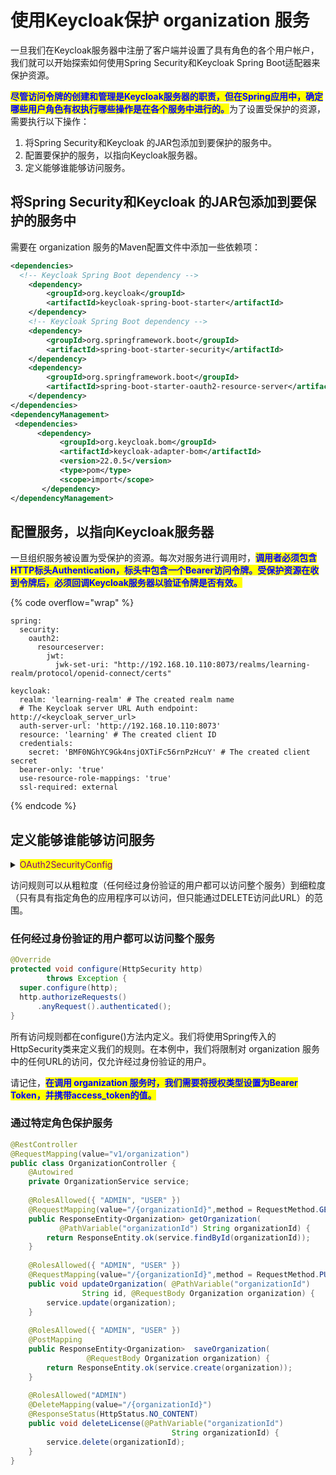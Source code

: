 # 使用Keycloak保护 organization 服务

一旦我们在Keycloak服务器中注册了客户端并设置了具有角色的各个用户帐户，我们就可以开始探索如何使用Spring Security和Keycloak Spring Boot适配器来保护资源。

<mark style="color:blue;">**尽管访问令牌的创建和管理是Keycloak服务器的职责，但在Spring应用中，确定哪些用户角色有权执行哪些操作是在各个服务中进行的。**</mark>为了设置受保护的资源，需要执行以下操作：

1. 将Spring Security和Keycloak 的JAR包添加到要保护的服务中。
2. 配置要保护的服务，以指向Keycloak服务器。
3. 定义能够谁能够访问服务。

## 将Spring Security和Keycloak 的JAR包添加到要保护的服务中

需要在 organization 服务的Maven配置文件中添加一些依赖项：

```xml
<dependencies>
  <!-- Keycloak Spring Boot dependency -->
    <dependency>
        <groupId>org.keycloak</groupId>
        <artifactId>keycloak-spring-boot-starter</artifactId>
    </dependency>
    <!-- Keycloak Spring Boot dependency -->
    <dependency>
        <groupId>org.springframework.boot</groupId>
        <artifactId>spring-boot-starter-security</artifactId>
    </dependency>
    <dependency>
        <groupId>org.springframework.boot</groupId>
        <artifactId>spring-boot-starter-oauth2-resource-server</artifactId>
    </dependency>
</dependencies>
<dependencyManagement>
 <dependencies>
      <dependency>
           <groupId>org.keycloak.bom</groupId>
           <artifactId>keycloak-adapter-bom</artifactId>
           <version>22.0.5</version>
           <type>pom</type>
           <scope>import</scope>
       </dependency>
</dependencyManagement>
```

## 配置服务，以指向Keycloak服务器

一旦组织服务被设置为受保护的资源。每次对服务进行调用时，<mark style="color:blue;">**调用者必须包含HTTP标头Authentication，标头中包含一个Bearer访问令牌。受保护资源在收到令牌后，必须回调Keycloak服务器以验证令牌是否有效。**</mark>

{% code overflow="wrap" %}
```properties
spring:
  security:
    oauth2:
      resourceserver:
        jwt:
          jwk-set-uri: "http://192.168.10.110:8073/realms/learning-realm/protocol/openid-connect/certs"
          
keycloak:
  realm: 'learning-realm' # The created realm name
  # The Keycloak server URL Auth endpoint: http://<keycloak_server_url>
  auth-server-url: 'http://192.168.10.110:8073'
  resource: 'learning' # The created client ID
  credentials:
    secret: 'BMF0NGhYC9Gk4nsjOXTiFc56rnPzHcuY' # The created client secret
  bearer-only: 'true'
  use-resource-role-mappings: 'true'
  ssl-required: external
```
{% endcode %}

## 定义能够谁能够访问服务

<details>

<summary><mark style="color:purple;">OAuth2SecurityConfig</mark></summary>

```java
@Configuration
@EnableWebSecurity
@EnableGlobalMethodSecurity(jsr250Enabled = true)
public class OAuth2SecurityConfig {

    @Bean
    public SecurityFilterChain securityFilterChain(HttpSecurity http) 
            throws Exception {
        http.authorizeRequests().
                anyRequest().authenticated()
                .and()
                .csrf().disable()
                .oauth2ResourceServer(OAuth2ResourceServerConfigurer::jwt);
        return http.build();
    }

    @Bean
    public KeycloakConfigResolver KeycloakConfigResolver() {
        /*
         * By default, the Spring Security Adapter
         * looks for a keycloak.json file.
         */
        return new KeycloakSpringBootConfigResolver();
    }
}
```



</details>

访问规则可以从粗粒度（任何经过身份验证的用户都可以访问整个服务）到细粒度（只有具有指定角色的应用程序可以访问，但只能通过DELETE访问此URL）的范围。

### 任何经过身份验证的用户都可以访问整个服务

```java
@Override
protected void configure(HttpSecurity http) 
        throws Exception {    
  super.configure(http);
  http.authorizeRequests()    
      .anyRequest().authenticated();
}
```

所有访问规则都在configure()方法内定义。我们将使用Spring传入的HttpSecurity类来定义我们的规则。在本例中，我们将限制对 organization 服务中的任何URL的访问，仅允许经过身份验证的用户。

请记住，<mark style="color:blue;">**在调用 organization 服务时，我们需要将授权类型设置为Bearer Token，并携带access\_token的值。**</mark>

### 通过特定角色保护服务

```java
@RestController
@RequestMapping(value="v1/organization")
public class OrganizationController {
    @Autowired
    private OrganizationService service;
    
    @RolesAllowed({ "ADMIN", "USER" })  
    @RequestMapping(value="/{organizationId}",method = RequestMethod.GET)
    public ResponseEntity<Organization> getOrganization(
           @PathVariable("organizationId") String organizationId) {
        return ResponseEntity.ok(service.findById(organizationId));
    }
    
    @RolesAllowed({ "ADMIN", "USER" })    
    @RequestMapping(value="/{organizationId}",method = RequestMethod.PUT)
    public void updateOrganization( @PathVariable("organizationId") 
                String id, @RequestBody Organization organization) {
        service.update(organization);
    }
    
    @RolesAllowed({ "ADMIN", "USER" })     
    @PostMapping
    public ResponseEntity<Organization>  saveOrganization(
                 @RequestBody Organization organization) {
        return ResponseEntity.ok(service.create(organization));
    }
    
    @RolesAllowed("ADMIN")     
    @DeleteMapping(value="/{organizationId}")
    @ResponseStatus(HttpStatus.NO_CONTENT)
    public void deleteLicense(@PathVariable("organizationId") 
                                    String organizationId) {
        service.delete(organizationId);
    }    
}
```
